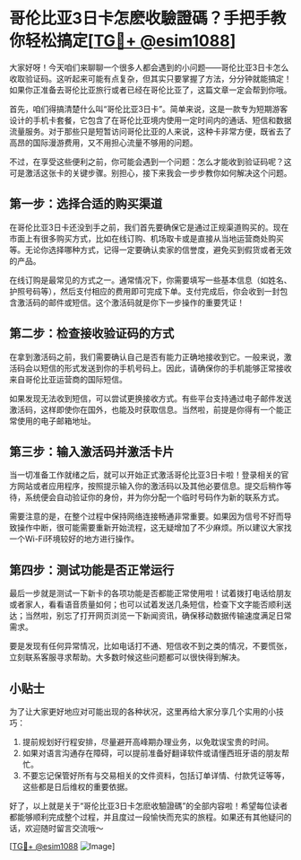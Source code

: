 # 哥伦比亚3日卡怎麽收驗證碼？手把手教你轻松搞定[[TG💪+ @esim1088](https://t.me/s/esim1088)]

大家好呀！今天咱们来聊聊一个很多人都会遇到的小问题——哥伦比亚3日卡怎么收取验证码。这听起来可能有点复杂，但其实只要掌握了方法，分分钟就能搞定！如果你正准备去哥伦比亚旅行或者已经在哥伦比亚了，这篇文章一定会帮到你哦。

首先，咱们得搞清楚什么叫“哥伦比亚3日卡”。简单来说，这是一款专为短期游客设计的手机卡套餐，它包含了在哥伦比亚境内使用一定时间内的通话、短信和数据流量服务。对于那些只是短暂访问哥伦比亚的人来说，这种卡非常方便，既省去了高昂的国际漫游费用，又不用担心流量不够用的问题。

不过，在享受这些便利之前，你可能会遇到一个问题：怎么才能收到验证码呢？这可是激活这张卡的关键步骤。别担心，接下来我会一步步教你如何解决这个问题。

## 第一步：选择合适的购买渠道

在哥伦比亚3日卡还没到手之前，我们首先要确保它是通过正规渠道购买的。现在市面上有很多购买方式，比如在线订购、机场取卡或是直接从当地运营商处购买等。无论你选择哪种方式，记得一定要确认卖家的信誉度，避免买到假货或者无效的产品。

在线订购是最常见的方式之一。通常情况下，你需要填写一些基本信息（如姓名、护照号码等），然后支付相应的费用即可完成下单。支付完成后，你会收到一封包含激活码的邮件或短信。这个激活码就是你下一步操作的重要凭证！

## 第二步：检查接收验证码的方式

在拿到激活码之前，我们需要确认自己是否有能力正确地接收到它。一般来说，激活码会以短信的形式发送到你的手机号码上。因此，请确保你的手机能够正常接收来自哥伦比亚运营商的国际短信。

如果发现无法收到短信，可以尝试更换接收方式。有些平台支持通过电子邮件发送激活码，这样即使你在国外，也能及时获取信息。当然啦，前提是你得有一个能正常使用的电子邮箱地址。

## 第三步：输入激活码并激活卡片

当一切准备工作就绪之后，就可以开始正式激活哥伦比亚3日卡啦！登录相关的官方网站或者应用程序，按照提示输入你的激活码以及其他必要信息。提交后稍作等待，系统便会自动验证你的身份，并为你分配一个临时号码作为新的联系方式。

需要注意的是，在整个过程中保持网络连接畅通非常重要。如果因为信号不好而导致操作中断，很可能需要重新开始流程，这无疑增加了不少麻烦。所以建议大家找一个Wi-Fi环境较好的地方进行操作。

## 第四步：测试功能是否正常运行

最后一步就是测试一下新卡的各项功能是否都能正常使用啦！试着拨打电话给朋友或者家人，看看语音质量如何；也可以试着发送几条短信，检查下文字能否顺利送达；当然啦，别忘了打开网页浏览一下新闻资讯，确保移动数据传输速度满足日常需求。

要是发现有任何异常情况，比如电话打不通、短信收不到之类的情况，不要慌张，立刻联系客服寻求帮助。大多数时候这些问题都可以很快得到解决。

## 小贴士

为了让大家更好地应对可能出现的各种状况，这里再给大家分享几个实用的小技巧：

1. 提前规划好行程安排，尽量避开高峰期办理业务，以免耽误宝贵的时间。
2. 如果对语言沟通存在障碍，可以提前准备好翻译软件或请懂西班牙语的朋友帮忙。
3. 不要忘记保管好所有与交易相关的文件资料，包括订单详情、付款凭证等等，这些都是日后维权的重要依据。

好了，以上就是关于“哥伦比亚3日卡怎麽收驗證碼”的全部内容啦！希望每位读者都能够顺利完成整个过程，并且度过一段愉快而充实的旅程。如果还有其他疑问的话，欢迎随时留言交流哦～

[[TG💪+ @esim1088](https://t.me/s/esim1088) ![Image](https://i.postimg.cc/4NQfJmqS/Snipaste-2025-05-13-00-14-12.png)]